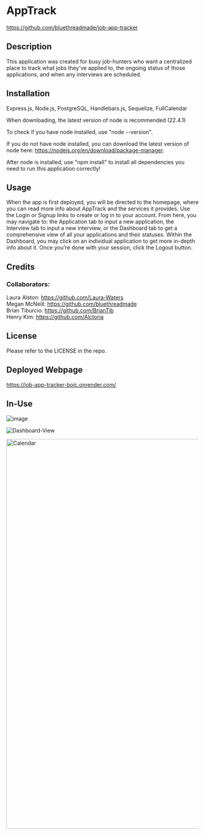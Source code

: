 # AppTrack
https://github.com/bluethreadmade/job-app-tracker

## Description

This application was created for busy job-hunters who want a centralized place to track what jobs they've applied to, the ongoing status of those applications, and when any interviews are scheduled.   

## Installation

Express.js, Node.js, PostgreSQL, Handlebars.js, Sequelize, FullCalendar

When downloading, the latest version of node is recommended (22.4.1) 

To check if you have node installed, use "node --version".

If you do not have node installed, you can download the latest version of node here: https://nodejs.org/en/download/package-manager.

After node is installed, use "npm install" to install all dependencies you need to run this application correctly!

## Usage

When the app is first deployed, you will be directed to the homepage, where you can read more info about AppTrack and the services it provides. Use the Login or Signup links to create or log in to your account. From here, you may navigate to: the Application tab to input a new application, the Interview tab to input a new interview, or the Dashboard tab to get a comprehensive view of all your applications and their statuses. Within the Dashboard, you may click on an individual application to get more in-depth info about it. Once you're done with your session, click the Logout button.

## Credits

### Collaborators:
Laura Alston: https://github.com/Laura-Waters <br>
Megan McNeill: https://github.com/bluethreadmade <br>
Brian Tiburcio: https://github.com/BrianTib <br>
Henry Kim: https://github.com/Alctoria <br> 

## License

Please refer to the LICENSE in the repo.

## Deployed Webpage
https://job-app-tracker-boic.onrender.com/

## In-Use 
![image](https://github.com/user-attachments/assets/476a2428-3cfb-4bbd-964d-5f299ecb9d8c)

![Dashboard-View](https://github.com/user-attachments/assets/9bc93a56-3d75-42c4-a47c-52c691ca478d)

<img width="1022" alt="Calendar" src="https://github.com/user-attachments/assets/29b100b1-7145-4bd1-855e-f19ad67695b1">


